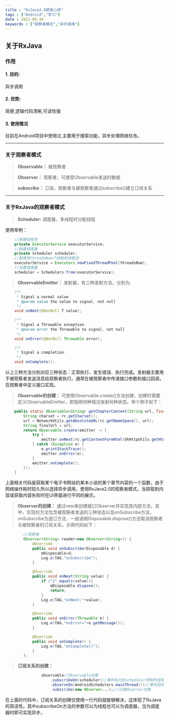 ```yaml
---
title : "RxJava2.0使用心得"
tags : ["Android","学习"]
date : 2021-05-24
keywords : ["观察者模式","异步调用"]
---
```


## 关于RxJava

### **作用**

#### 1. 目的: 
异步调用

#### 2. 优势: 
简便,逻辑代码清晰,可读性强

#### 3. 使用情况
目前在Android项目中使用过,主要用于搜索功能，异步处理网络任务。

---
### **关于观察者模式**

> **Observable：** 被观察者

> **Observer：** 观察者，可接受Observable发送的数据

> **subscribe：** 订阅，观察者与被观察者通过subscribe()建立订阅关系

---

### **关于RxJava的观察者模式**

> **Scheduler:** 调度器，多线程时分配线程

使用举例：
```java
    //新建线程池
    private ExecutorService executorService;
    //新建调度器
    private Scheduler scheduler;
    //新建含threadsNum个线程的线程池
    executorService = Executors.newFixedThreadPool(threadsNum);
    //设置调度器
    scheduler = Schedulers.from(executorService);
```

> **ObservableEmitter：** 发射器，有三种发射方法，分别为:
```java
    /**
     * Signal a normal value.
     * @param value the value to signal, not null
     */
    void onNext(@NonNull T value);

    /**
     * Signal a Throwable exception.
     * @param error the Throwable to signal, not null
     */
    void onError(@NonNull Throwable error);

    /**
     * Signal a completion.
     */
    void onComplete();
```
以上三种方法分别对应三种状态：正常执行、发生错误、执行完成。发射器主要用于被观察者发送消息给观察者执行。通常在被观察者中传递接口参数和接口回调，在观察者中定义接口实现。

> **Observable的创建：** 可使用Observable.create()方法创建，创建时需要定义ObservableEmitter，即指明何种情况发射何种状态。举个例子如下：
```java
    public static Observable<String> getChapterContent(String url, final ReadCrawler rc) {
        String charset = rc.getCharset();
        url = NetworkUtils.getAbsoluteURL(rc.getNameSpace(), url);
        String finalUrl = url;
        return Observable.create(emitter -> {
            try {
                emitter.onNext(rc.getContentFormHtml(OkHttpUtils.getHtml(finalUrl, charset)));
            } catch (Exception e) {
                e.printStackTrace();
                emitter.onError(e);
            }
            emitter.onComplete();
        });
    }
```
上面相关代码是获取某个电子书网站的某本小说的某个章节内容的一个函数，由于网络操作耗时较久所以选择异步调用，使用RxJava2.0的观察者模式，当获取到内容或获取内容失败时在UI界面进行不同的展示。

> **Observer的创建：** 通过new来创建接口Observer<T>并实现其内部方法，其中，实现的方法包含被观察者发送的三种状态以及onSubscribe方法，onSubscribe为退订方法，一般调用Disposable.dispose()方法取消观察者与被观察者的订阅关系，示例代码如下：
```java
        //观察者
        Observer<String> reader=new Observer<String>() {
            @Override
            public void onSubscribe(Disposable d) {
                mDisposable=d;
                Log.e(TAG,"onSubscribe");
            }

            @Override
            public void onNext(String value) {
                if ("2".equals(value)){
                    mDisposable.dispose();
                    return;
                }
                Log.e(TAG,"onNext:"+value);
            }

            @Override
            public void onError(Throwable e) {
                Log.e(TAG,"onError="+e.getMessage());
            }

            @Override
            public void onComplete() {
                Log.e(TAG,"onComplete()");
            }
        };
```

> **订阅关系的创建：** 
```java
                observable//Observable对象
                    .subscribeOn(scheduler)//事件执行在scheduler控制的线程
                    .observeOn(AndroidSchedulers.mainThread())//事件回调在主线程
                    .subscribe(new Observer...);//订阅Observer对象
```

在上面的代码中，订阅关系的创建仅使用一行代码就能够解决，这体现了RxJava的简洁性。其中subscribeOn方法的参数可以为线程也可以为调度器，当为调度器时即可实现异步。